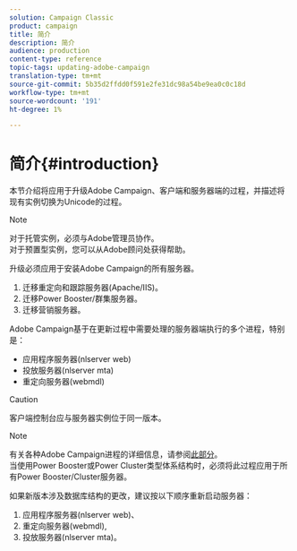```yaml
---
solution: Campaign Classic
product: campaign
title: 简介
description: 简介
audience: production
content-type: reference
topic-tags: updating-adobe-campaign
translation-type: tm+mt
source-git-commit: 5b35d2ffdd0f591e2fe31dc98a54be9ea0c0c18d
workflow-type: tm+mt
source-wordcount: '191'
ht-degree: 1%

---
```



# 简介{#introduction}

本节介绍将应用于升级Adobe Campaign、客户端和服务器端的过程，并描述将现有实例切换为Unicode的过程。

>[!NOTE]
>
>对于托管实例，必须与Adobe管理员协作。\
>对于预置型实例，您可以从Adobe顾问处获得帮助。

升级必须应用于安装Adobe Campaign的所有服务器。

1. 迁移重定向和跟踪服务器(Apache/IIS)。
1. 迁移Power Booster/群集服务器。
1. 迁移营销服务器。

Adobe Campaign基于在更新过程中需要处理的服务器端执行的多个进程，特别是：

* 应用程序服务器(nlserver web)
* 投放服务器(nlserver mta)
* 重定向服务器(webmdl)

>[!CAUTION]
>
>客户端控制台应与服务器实例位于同一版本。

>[!NOTE]
>
>有关各种Adobe Campaign进程的详细信息，请参阅[此部分](../../installation/using/general-architecture.md#logical-application-layer)。\
>当使用Power Booster或Power Cluster类型体系结构时，必须将此过程应用于所有Power Booster/Cluster服务器。

如果新版本涉及数据库结构的更改，建议按以下顺序重新启动服务器：

1. 应用程序服务器(nlserver web)、
1. 重定向服务器(webmdl),
1. 投放服务器(nlserver mta)。

